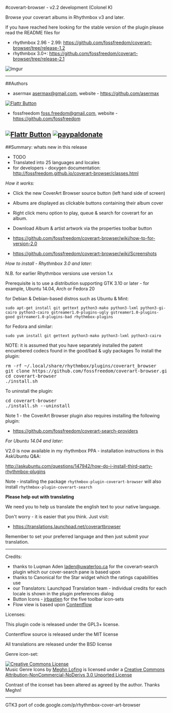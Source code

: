 #coverart-browser - v2.2 development (Colonel K)

Browse your coverart albums in Rhythmbox v3 and later.  

If you have reached here looking for the stable version of the plugin please read the README files for

 - rhythmbox 2.96 - 2.99: https://github.com/fossfreedom/coverart-browser/tree/release-1.2
 - rhythmbox 3.0+: https://github.com/fossfreedom/coverart-browser/tree/release-2.1
 
![Imgur](http://i.imgur.com/tTnHbE1.png)

-----------

##Authors

 - asermax <asermax@gmail.com>, website - https://github.com/asermax

[![Flattr Button](http://api.flattr.com/button/button-compact-static-100x17.png "Flattr This!")](http://flattr.com/thing/1262052/asermax-on-GitHub "asermax")

 - fossfreedom <foss.freedom@gmail.com>, website - https://github.com/fossfreedom

[![Flattr Button](http://api.flattr.com/button/button-compact-static-100x17.png "Flattr This!")](http://flattr.com/thing/1811704/ "fossfreedom")  [![paypaldonate](https://www.paypalobjects.com/en_GB/i/btn/btn_donate_SM.gif)](https://www.paypal.com/cgi-bin/webscr?cmd=_s-xclick&hosted_button_id=KBV682WJ3BDGL)
-----------

##Summary: whats new in this release

 - TODO 
 - Translated into 25 languages and locales
 - for developers - doxygen documentation: http://fossfreedom.github.io/coverart-browser/classes.html

*How it works:*

 - Click the new CoverArt Browser source button (left hand side of screen)
 - Albums are displayed as clickable buttons containing their album cover
 - Right click menu option to play, queue & search for coverart for an album.
 - Download Album & artist artwork via the properties toolbar button
 
 - https://github.com/fossfreedom/coverart-browser/wiki/how-to-for-version-2.0
 - https://github.com/fossfreedom/coverart-browser/wiki/Screenshots

*How to install - Rhythmbox 3.0 and later:*

N.B. for earlier Rhythmbox versions use version 1.x

Prerequisite is to use a distribution supporting GTK 3.10 or later - for example, Ubuntu 14.04, Arch or Fedora 20

for Debian & Debian-based distros such as Ubuntu & Mint:

    sudo apt-get install git gettext python3-mako python3-lxml python3-gi-cairo python3-cairo gstreamer1.0-plugins-ugly gstreamer1.0-plugins-good gstreamer1.0-plugins-bad rhythmbox-plugins

for Fedora and similar:

    sudo yum install git gettext python3-mako python3-lxml python3-cairo

NOTE: it is assumed that you have separately installed the patent encumbered codecs found in the good/bad & ugly packages
To install the plugin:

<pre>
rm -rf ~/.local/share/rhythmbox/plugins/coverart_browser
git clone https://github.com/fossfreedom/coverart-browser.git -b master
cd coverart-browser
./install.sh
</pre>

To uninstall the plugin:

<pre>
cd coverart-browser
./install.sh --uninstall
</pre>

Note 1 - the CoverArt Browser plugin also requires installing the following plugin:

 - https://github.com/fossfreedom/coverart-search-providers

*For Ubuntu 14.04 and later:*

V2.0 is now available in my rhythmbox PPA - installation instructions in this AskUbuntu Q&A:

http://askubuntu.com/questions/147942/how-do-i-install-third-party-rhythmbox-plugins

Note - installing the package `rhythmbox-plugin-coverart-browser` will also install `rhythmbox-plugin-coverart-search`

**Please help out with translating**

We need you to help us translate the english text to your native language.

Don't worry - it is easier that you think. Just visit:

 - https://translations.launchpad.net/coverartbrowser

Remember to set your preferred language and then just submit your translation.

-------

Credits:

 - thanks to Luqman Aden <laden@uwaterloo.ca> for the coverart-search plugin which our cover-search pane is based upon
 - thanks to Canonical for the Star widget which the ratings capabilities use
 - our Translators: Launchpad Translation team - individual credits for each locale is shown in the plugin preferences dialog
 - Button Icons - [jrbastien](https://github.com/jrbastien) for the five toolbar icon-sets
 - Flow view is based upon [Contentflow](http://jacksasylum.eu/ContentFlow)

 Licenses:

 This plugin code is released under the GPL3+ license.
 
 Contentflow source is released under the MIT license

 All translations are released under the BSD license

 Genre icon-set:
 
 <a rel="license" href="http://creativecommons.org/licenses/by-nc-nd/3.0/deed.en_US"><img alt="Creative Commons License" style="border-width:0" src="http://i.creativecommons.org/l/by-nc-nd/3.0/80x15.png" /></a><br /><span xmlns:dct="http://purl.org/dc/terms/" href="http://purl.org/dc/dcmitype/StillImage" property="dct:title" rel="dct:type">Music Genre Icons</span> by <a xmlns:cc="http://creativecommons.org/ns#" href="http://meghnlofing.com" property="cc:attributionName" rel="cc:attributionURL">Meghn Lofing</a> is licensed under a <a rel="license" href="http://creativecommons.org/licenses/by-nc-nd/3.0/deed.en_US">Creative Commons Attribution-NonCommercial-NoDerivs 3.0 Unported License</a>

Contrast of the iconset has been altered as agreed by the author.  Thanks Meghn!

------

GTK3 port of code.google.com/p/rhythmbox-cover-art-browser
